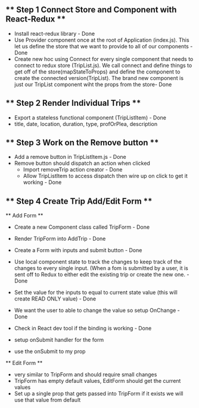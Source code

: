 ## ** Step 1 Connect Store and Component with React-Redux **
- Install react-redux library - Done
- Use Provider component once at the root of Application (index.js).
This let us define the store that we want to provide to all of our components - Done
- Create new hoc using Connect for every single component that needs to connect 
to redux store (TripList.js). We call connect and define things to get off of the store(mapStateToProps) and define the component to create the connected version(TripList). The brand
new component is just our TripList component wiht the props from the store- Done

## ** Step 2 Render Individual Trips **
- Export a stateless functional component (TripListItem) - Done
- title, date, location, duration, type, profOrPlea, description

## ** Step 3 Work on the Remove button **
- Add a remove button in TripListItem.js - Done
- Remove button should dispatch an action when clicked
    - Import removeTrip action creator - Done
    - Allow TripListItem to access dispatch then wire up on click to get it working - Done


## ** Step 4 Create Trip Add/Edit Form **
** Add Form **
- Create a new Component class called TripForm - Done
- Render TripForm into AddTrip - Done
- Create a Form with inputs and submit button - Done
- Use local component state to track the changes to 
keep track of the changes to every single input. (When a fom is submitted by a user,
it is sent off to Redux to either edit the existing trip or create the new one. - Done
- Set the value for the inputs to equal to current state value (this will create READ ONLY value) - Done
- We want the user to able to change the value so setup OnChange - Done
- Check in React dev tool if the binding is working - Done

- setup onSubmit handler for the form
- use the onSubmit to my prop

** Edit Form **
- very similar to TripForm and should require small changes
- TripForm has empty default values, EditForm should get the current values
- Set up a single prop that gets passed into TripForm if it exists we will use
that value from default